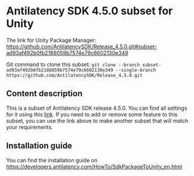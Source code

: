 # Antilatency SDK 4.5.0 subset for Unity

The link for Unity Package Manager: https://github.com/AntilatencySDK/Release_4.5.0.git#subset-ad93af492b0fb2188059b7574e79c6602130e349

Git command to clone this subset: `git clone --branch subset-ad93af492b0fb2188059b7574e79c6602130e349 --single-branch https://github.com/AntilatencySDK/Release_4.5.0.git`

## Content description

This is a subset of Antilatency SDK release 4.5.0. You can find all settings for it using this [link](https://developers.antilatency.com/Sdk/Configurator_en.html#{"Libraries":{"AltEnvironmentAdditionalMarkers":true,"AltEnvironmentArbitrary2D":true,"AltEnvironmentHorizontalGrid":true,"AltEnvironmentPillars":true,"AltEnvironmentRectangle":true,"AltEnvironmentSelector":true,"AltEnvironmentSides":true,"AltTracking":true,"Bracer":true,"DeviceNetwork":true,"HardwareExtensionInterface":true,"IllumetryDisplay":false,"PhysicalConfigurableEnvironment":true,"RadioMetrics":true,"StereoGlasses":false,"StorageClient":true,"TrackingAlignment":true},"OS":{"Android":{"aar":false},"Linux":{"x86_64":false},"WindowsDesktop":{"x64":true,"x86":false},"WindowsUWP":{"arm64-v8a":false,"armeabi-v7a":false,"x64":false}},"Release":"4.5.0","Target":"Unity","TargetSettings":{"Components":{"AltEnvironmentComponents":true,"AltTrackingComponents":true,"BracerComponents":true,"DeviceNetworkComponents":true,"StorageClientComponents":true},"MathTypes":"UnityEngine.Math","UnityComponents":true,"UnityVersion":"2019.x-2021.x"}}). If you need to add or remove some feature to this subset, you can use the link above to make another subset that will match your requirements.

## Installation guide

You can find the installation guide on https://developers.antilatency.com/HowTo/SdkPackageToUnity_en.html